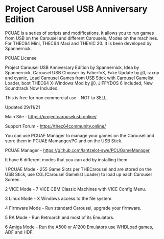# Project Carousel USB Anniversary Edition
PCUAE is a series of scripts and modifications, it allows you to run games from USB on the Carousel and different Carousels, Modes on the machines.
For THEC64 Mini, THEC64 Maxi and THEVIC 20. It is been developed by Spannernick.

PCUAE License


Project Carousel USB Anniversary Edition by Spannernick, Idea by Spannernick, Carousel USB Chooser by FaberfoX, Fake Update by jj0, raxrip and cyanic, Load Carousel Games from USB Stick with Carousel Gamelist Loader, boot THEC64 X-Windows Mod by jj0, JIFFYDOS 6 included, New Soundtrack Now Included,


This is free for non commercial use - NOT to SELL.



Updated 29/11/21



Main Site - https://projectcarouselusb.online/


Support Forum - https://thec64community.online/


You can use PCUAE Manager to manage your games on the Carousel and store them in PCUAE Mamanger/PC and on the USB Stick.

PCUAE Manager - https://github.com/lantzelot-swe/PCUGameManager


It have 6 different modes that you can add by installing them.


1 PCUAE Mode - 255 Game Slots per THECarousel and are stored on the USB Stick, use CGL(Carousel Gamelist Loader) to load up each Carousel Screen.


2 VICE Mode - 7 VICE CBM Classic Machines with VICE Config Menu.


3 Linux Mode - X Windows access to the file system.


4 Firmware Mode - Run standard Carousel, upgrade your firmware.


5 RA Mode - Run Retroarch and most of its Emulators.


6 Amiga Mode - Run the A500 or A1200 Emulators use WHDLoad games, ADF and HDF.



